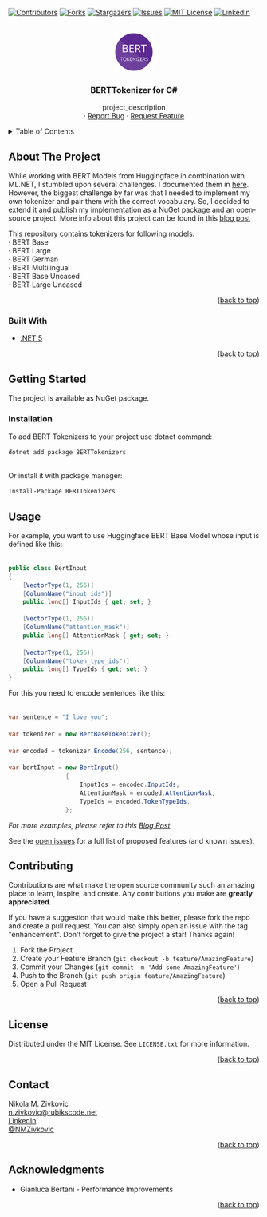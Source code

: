 <div id="top"></div>
<!--
*** Thanks for checking out the BERTTokenizers for C#. If you have a suggestion
*** that would make this better, please fork the repo and create a pull request
*** or simply open an issue with the tag "enhancement".
*** Don't forget to give the project a star!
*** Thanks again!
-->

[![Contributors][contributors-shield]][contributors-url]
[![Forks][forks-shield]][forks-url]
[![Stargazers][stars-shield]][stars-url]
[![Issues][issues-shield]][issues-url]
[![MIT License][license-shield]][license-url]
[![LinkedIn][linkedin-shield]][linkedin-url]

<!-- PROJECT LOGO -->
<br />
<div align="center">
  <a href="https://github.com/NMZivkovic/BertTokenizers">
    <img src="BERTTokenizers/Assets/logo.png" alt="Logo" width="80" height="80">
  </a>

<h3 align="center">BERTTokenizer for C#</h3>

  <p align="center">
    project_description
    <br />
    ·
    <a href="https://github.com/NMZivkovic/BertTokenizers/issues">Report Bug</a>
    ·
    <a href="https://github.com/NMZivkovic/BertTokenizers/issues">Request Feature</a>
  </p>
</div>



<!-- TABLE OF CONTENTS -->
<details>
  <summary>Table of Contents</summary>
  <ol>
    <li>
      <a href="#about-the-project">About The Project</a>
      <ul>
        <li><a href="#built-with">Built With</a></li>
      </ul>
    </li>
    <li>
      <a href="#getting-started">Getting Started</a>
      <ul>
        <li><a href="#prerequisites">Prerequisites</a></li>
        <li><a href="#installation">Installation</a></li>
      </ul>
    </li>
    <li><a href="#usage">Usage</a></li>
    <li><a href="#license">License</a></li>
    <li><a href="#contact">Contact</a></li>
    <li><a href="#acknowledgments">Acknowledgments</a></li>
  </ol>
</details>

<!-- ABOUT THE PROJECT -->
## About The Project

While working with BERT Models from Huggingface in combination with ML.NET, I stumbled upon several challenges.
I documented them in [here](https://rubikscode.net/2021/10/25/using-huggingface-transformers-with-ml-net/).</br>
However, the biggest challenge by far was that I needed to implement my own tokenizer and pair them with the correct vocabulary.
So, I decided to extend it and publish my implementation as a NuGet package and an open-source project.
More info about this project can be found in this [blog post](https://rubikscode.net/2021/11/01/bert-tokenizers-for-ml-net/)

This repository contains tokenizers for following models:<br />
    · BERT Base<br />
    · BERT Large<br />
    · BERT German<br />
    · BERT Multilingual<br />
    · BERT Base Uncased<br />
    · BERT Large Uncased<br />

<p align="right">(<a href="#top">back to top</a>)</p>

### Built With

* [.NET 5](https://dotnet.microsoft.com/download/dotnet/5.0)

<p align="right">(<a href="#top">back to top</a>)</p>

<!-- GETTING STARTED -->
## Getting Started

The project is available as NuGet package.

### Installation

To add BERT Tokenizers to your project use dotnet command:

```sh
dotnet add package BERTTokenizers
```

</br>
Or install it with package manager:

```bash
Install-Package BERTTokenizers
```

<!-- USAGE EXAMPLES -->
## Usage

For example, you want to use Huggingface BERT Base Model whose input is defined like this:

```csharp

public class BertInput
{
    [VectorType(1, 256)]
    [ColumnName("input_ids")]
    public long[] InputIds { get; set; }

    [VectorType(1, 256)]
    [ColumnName("attention_mask")]
    public long[] AttentionMask { get; set; }

    [VectorType(1, 256)]
    [ColumnName("token_type_ids")]
    public long[] TypeIds { get; set; }
}

```

For this you need to encode sentences like this:

```csharp

var sentence = "I love you";

var tokenizer = new BertBaseTokenizer();

var encoded = tokenizer.Encode(256, sentence);

var bertInput = new BertInput()
                {
                    InputIds = encoded.InputIds,
                    AttentionMask = encoded.AttentionMask,
                    TypeIds = encoded.TokenTypeIds,
                };

```

_For more examples, please refer to this [Blog Post](https://rubikscode.net/2021/11/01/bert-tokenizers-for-ml-net/)_

See the [open issues](https://github.com/NMZivkovic/BertTokenizers/issues) for a full list of proposed features (and known issues).


<!-- CONTRIBUTING -->
## Contributing

Contributions are what make the open source community such an amazing place to learn, inspire, and create. Any contributions you make are **greatly appreciated**.

If you have a suggestion that would make this better, please fork the repo and create a pull request. You can also simply open an issue with the tag "enhancement".
Don't forget to give the project a star! Thanks again!

1. Fork the Project
2. Create your Feature Branch (`git checkout -b feature/AmazingFeature`)
3. Commit your Changes (`git commit -m 'Add some AmazingFeature'`)
4. Push to the Branch (`git push origin feature/AmazingFeature`)
5. Open a Pull Request

<p align="right">(<a href="#top">back to top</a>)</p>



<!-- LICENSE -->
## License

Distributed under the MIT License. See `LICENSE.txt` for more information.

<p align="right">(<a href="#top">back to top</a>)</p>



<!-- CONTACT -->
## Contact

Nikola M. Zivkovic</br>
n.zivkovic@rubikscode.net</br>
[LinkedIn](https://www.linkedin.com/in/nmzivkovic/)</br>
[@NMZivkovic](https://twitter.com/NMZivkovic)</br>

<p align="right">(<a href="#top">back to top</a>)</p>

<!-- ACKNOWLEDGMENTS -->
## Acknowledgments

* Gianluca Bertani - Performance Improvements

<p align="right">(<a href="#top">back to top</a>)</p>

<!-- MARKDOWN LINKS & IMAGES -->
<!-- https://www.markdownguide.org/basic-syntax/#reference-style-links -->
[contributors-shield]: https://img.shields.io/github/contributors/NMZivkovic/BertTokenizers.svg?style=for-the-badge
[contributors-url]: https://github.com/NMZivkovic/BertTokenizers/graphs/contributors
[forks-shield]: https://img.shields.io/github/forks/NMZivkovic/BertTokenizers.svg?style=for-the-badge
[forks-url]: https://github.com/NMZivkovic/BertTokenizers/network/members
[stars-shield]: https://img.shields.io/github/stars/NMZivkovic/BertTokenizers.svg?style=for-the-badge
[stars-url]: https://github.com/NMZivkovic/BertTokenizers/stargazers
[issues-shield]: https://img.shields.io/github/issues/NMZivkovic/BertTokenizers.svg?style=for-the-badge
[issues-url]: https://github.com/NMZivkovic/BertTokenizers/issues
[license-shield]: https://img.shields.io/github/license/NMZivkovic/BertTokenizers.svg?style=for-the-badge
[license-url]: https://github.com/NMZivkovic/BertTokenizers/blob/master/LICENSE.txt
[linkedin-shield]: https://img.shields.io/badge/-LinkedIn-black.svg?style=for-the-badge&logo=linkedin&colorB=555
[linkedin-url]: https://www.linkedin.com/in/nmzivkovic/
